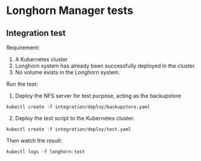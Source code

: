 # Longhorn Manager tests

## Integration test

Requirement:
1. A Kubernetes cluster
2. Longhorn system has already been successfully deployed in the cluster.
3. No volume exists in the Longhorn system.

Run the test:
1. Deploy the NFS server for test purpose, acting as the backupstore
```
kubectl create -f integration/deploy/backupstore.yaml
```
2. Deploy the test script to the Kubernetes cluster.
```
kubectl create -f integration/deploy/test.yaml
```

Then watch the result:
```
kubectl logs -f longhorn-test
```
